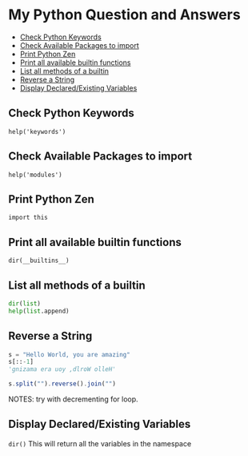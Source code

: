 # My Python Question and Answers <!-- omit in toc -->

- [Check Python Keywords](#check-python-keywords)
- [Check Available Packages to import](#check-available-packages-to-import)
- [Print Python Zen](#print-python-zen)
- [Print all available builtin functions](#print-all-available-builtin-functions)
- [List all methods of a builtin](#list-all-methods-of-a-builtin)
- [Reverse a String](#reverse-a-string)
- [Display Declared/Existing Variables](#display-declaredexisting-variables)

## Check Python Keywords

`help('keywords')`

## Check Available Packages to import

`help('modules')`

## Print Python Zen

`import this`

## Print all available builtin functions

`dir(__builtins__)`

## List all methods of a builtin
```python
dir(list)
help(list.append)
```

## Reverse a String
```python
s = "Hello World, you are amazing"
s[::-1]
'gnizama era uoy ,dlroW olleH'
```

```javascript
s.split("").reverse().join("")
```

NOTES: try with decrementing for loop.

## Display Declared/Existing Variables

`dir()` This will return all the variables in the namespace